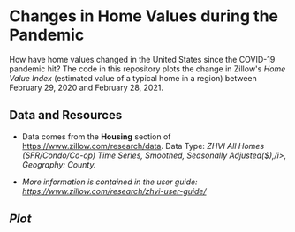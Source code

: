 # Changes in Home Values during the Pandemic

How have home values changed in the United States since the COVID-19 pandemic hit? The code in this repository plots the change in Zillow's <i>Home Value Index</i> (estimated value of a typical home in a region) between February 29, 2020 and February 28, 2021.

## Data and Resources 

- Data comes from the <b>Housing</b> section of https://www.zillow.com/research/data. Data Type: <i>ZHVI All Homes (SFR/Condo/Co-op) Time Series, Smoothed, Seasonally Adjusted($),/i>, Geography: <i>County</i>.

- More information is contained in the user guide: https://www.zillow.com/research/zhvi-user-guide/

## Plot

[](/result.png)
